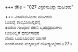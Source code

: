 +++
title = "027 ವಿನ್ದನನುವಿನ್ದಾ ಮಹೀಶರು"

+++
ವಿಂದನನುವಿಂದಾ ಮಹೀಶರು  
ಬಂದಿರೈ ಕಾಂಭೋಜನೃಪನೈ   
ತಂದೆಲಾ ಗಾಂಧಾರ ಶಕುನಿ ಬೃಹದ್ರಥಾದಿಗಳು  
ಬಂದಿರಿಲ್ಲಿಗೆ ಧರ್ಮಸಾಧನ  
ವೆಂದು ಬಯಸಿದಿರಿವರ ಯಾಗಕೆ  
ನಂದಗೋಪನ ಮಕ್ಕಳಲ್ಲದೆ ಯೋಗ್ಯರಿಲ್ಲೆಂದ      ॥27॥